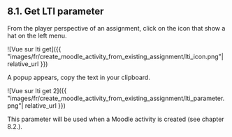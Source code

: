 ## 8.1. Get LTI parameter

From the player perspective of an assignment, click on the icon that show a hat on the left menu.

![Vue sur lti get]({{ "images/fr/create_moodle_activity_from_existing_assignment/lti_icon.png"| relative_url }})

A popup appears, copy the text in your clipboard.

![Vue sur lti get 2]({{ "images/fr/create_moodle_activity_from_existing_assignment/lti_parameter.png"| relative_url }})

This parameter will be used when a Moodle activity is created (see chapter 8.2.).
